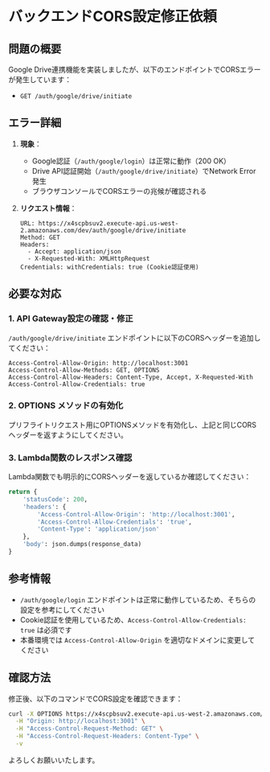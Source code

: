 # バックエンドCORS設定修正依頼

## 問題の概要
Google Drive連携機能を実装しましたが、以下のエンドポイントでCORSエラーが発生しています：
- `GET /auth/google/drive/initiate`

## エラー詳細
1. **現象**：
   - Google認証（`/auth/google/login`）は正常に動作（200 OK）
   - Drive API認証開始（`/auth/google/drive/initiate`）でNetwork Error発生
   - ブラウザコンソールでCORSエラーの兆候が確認される

2. **リクエスト情報**：
   ```
   URL: https://x4scpbsuv2.execute-api.us-west-2.amazonaws.com/dev/auth/google/drive/initiate
   Method: GET
   Headers: 
     - Accept: application/json
     - X-Requested-With: XMLHttpRequest
   Credentials: withCredentials: true (Cookie認証使用)
   ```

## 必要な対応

### 1. API Gateway設定の確認・修正
`/auth/google/drive/initiate` エンドポイントに以下のCORSヘッダーを追加してください：

```
Access-Control-Allow-Origin: http://localhost:3001
Access-Control-Allow-Methods: GET, OPTIONS
Access-Control-Allow-Headers: Content-Type, Accept, X-Requested-With
Access-Control-Allow-Credentials: true
```

### 2. OPTIONS メソッドの有効化
プリフライトリクエスト用にOPTIONSメソッドを有効化し、上記と同じCORSヘッダーを返すようにしてください。

### 3. Lambda関数のレスポンス確認
Lambda関数でも明示的にCORSヘッダーを返しているか確認してください：

```python
return {
    'statusCode': 200,
    'headers': {
        'Access-Control-Allow-Origin': 'http://localhost:3001',
        'Access-Control-Allow-Credentials': 'true',
        'Content-Type': 'application/json'
    },
    'body': json.dumps(response_data)
}
```

## 参考情報
- `/auth/google/login` エンドポイントは正常に動作しているため、そちらの設定を参考にしてください
- Cookie認証を使用しているため、`Access-Control-Allow-Credentials: true` は必須です
- 本番環境では `Access-Control-Allow-Origin` を適切なドメインに変更してください

## 確認方法
修正後、以下のコマンドでCORS設定を確認できます：
```bash
curl -X OPTIONS https://x4scpbsuv2.execute-api.us-west-2.amazonaws.com/dev/auth/google/drive/initiate \
  -H "Origin: http://localhost:3001" \
  -H "Access-Control-Request-Method: GET" \
  -H "Access-Control-Request-Headers: Content-Type" \
  -v
```

よろしくお願いいたします。